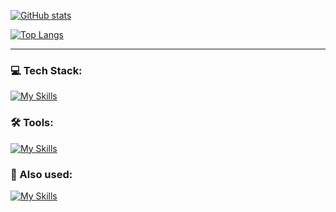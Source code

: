 [![GitHub stats](https://github-readme-stats.vercel.app/api?username=vladDotH)](https://github.com/anuraghazra/github-readme-stats)


[![Top Langs](https://github-readme-stats.vercel.app/api/top-langs/?username=vladDotH)](https://github.com/anuraghazra/github-readme-stats)

---

### 💻 Tech Stack:

[![My Skills](https://skillicons.dev/icons?i=ts,vue,nestjs,postgres)](https://skillicons.dev)

### 🛠️ Tools:

[![My Skills](https://skillicons.dev/icons?i=nodejs,vite,sequelize,sass,docker,nginx,redis)](https://skillicons.dev)

### 🔧 Also used:

[![My Skills](https://skillicons.dev/icons?i=mongodb,py,c,cpp,java,haskell,latex&perline=10)](https://skillicons.dev)
